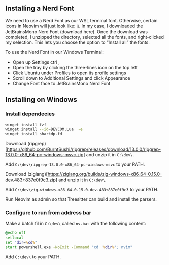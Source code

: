 ## Installing a Nerd Font

We need to use a Nerd Font as our WSL terminal font. Otherwise, certain icons in Neovim will just look like: ▯. In my case, I downloaded the JetBrainsMono Nerd Font (download here). Once the download was completed, I unzipped the directory, selected all the fonts, and right-clicked my selection. This lets you choose the option to “Install all” the fonts.

To use the Nerd Font in our Windows Terminal:

- Open up Settings ctrl ,
- Open the tray by clicking the three-lines icon on the top left
- Click Ubuntu under Profiles to open its profile settings
- Scroll down to Additional Settings and click Appearance
- Change Font face to JetBrainsMono Nerd Font

## Installing on Windows

### Install dependecies
```bash
winget install fzf
winget install --id=DEVCOM.Lua  -e
winget install sharkdp.fd
```

Download (ripgrep)[https://github.com/BurntSushi/ripgrep/releases/download/13.0.0/ripgrep-13.0.0-x86_64-pc-windows-msvc.zip] and unzip it in `C:\dev\`.  

Add `C:\dev\ripgrep-13.0.0-x86_64-pc-windows-msvc` to your PATH.  

Download (ziglang)[https://ziglang.org/builds/zig-windows-x86_64-0.15.0-dev.483+837e0f9c3.zip] and unzip it in `C:\dev\`.  

Add `C:\dev\zig-windows-x86_64-0.15.0-dev.483+837e0f9c3` to your PATH. 

Run Neovim as admin so that Treesitter can build and install the parsers.  

### Configure to run from address bar

Make a batch fil in `C:\dev\` called `nv.bat` with the following content:
```bat
@echo off
setlocal
set "dir=%cd%"
start powershell.exe -NoExit -Command "cd '%dir%'; nvim"
```

Add `C:\dev\` to your PATH.

